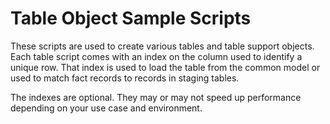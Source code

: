 # Table Object Sample Scripts

These scripts are used to create various tables and table support objects. Each table script comes with an  index on the column used to identify a unique row. That index is used to load the table from the common model or used to match fact records to records in staging tables.

The indexes are optional. They may or may not speed up performance depending on your use case and environment.


